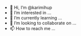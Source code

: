 - 👋 Hi, I’m @karimihup
- 👀 I’m interested in ...
- 🌱 I’m currently learning ...
- 💞️ I’m looking to collaborate on ...
- 📫 How to reach me ...

<!---
karimihup/karimihup is a ✨ special ✨ repository because its `README.md` (this file) appears on your GitHub profile.
You can click the Preview link to take a look at your changes.
--->
